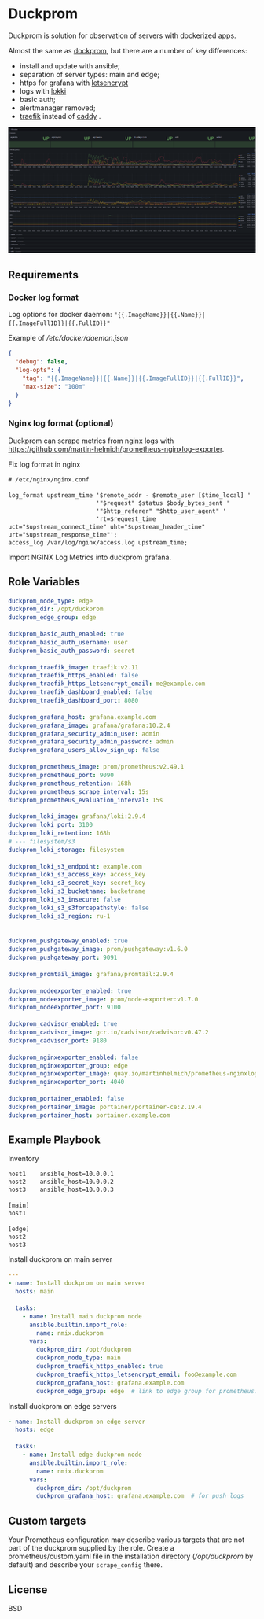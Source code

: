 Duckprom
=========

Duckprom is solution for observation of servers with dockerized apps.

Almost the same as [dockprom](https://github.com/stefanprodan/dockprom), but there are a number of key differences:

* install and update with ansible;
* separation of server types: main and edge;
* https for grafana with [letsencrypt](https://letsencrypt.org/)
* logs with [lokki](https://grafana.com/oss/loki/)
* basic auth;
* alertmanager removed;
* [traefik](https://doc.traefik.io/traefik/) instead of [caddy](https://caddyserver.com/) .

![General Status Dashboard](.misc/dashboard.png)

Requirements
------------

### Docker log format

Log options for docker daemon: `"{{.ImageName}}|{{.Name}}|{{.ImageFullID}}|{{.FullID}}"` 

Example of */etc/docker/daemon.json*

```json
{
  "debug": false,
  "log-opts": {
    "tag": "{{.ImageName}}|{{.Name}}|{{.ImageFullID}}|{{.FullID}}",
    "max-size": "100m"
  }
}
```

### Nginx log format (optional)

Duckprom can scrape metrics from nginx logs with https://github.com/martin-helmich/prometheus-nginxlog-exporter.

Fix log format in nginx

```nginx
# /etc/nginx/nginx.conf

log_format upstream_time '$remote_addr - $remote_user [$time_local] '
                         '"$request" $status $body_bytes_sent '
                         '"$http_referer" "$http_user_agent" '
                         'rt=$request_time uct="$upstream_connect_time" uht="$upstream_header_time" urt="$upstream_response_time"';
access_log /var/log/nginx/access.log upstream_time;
```

Import NGINX Log Metrics into duckprom grafana.

Role Variables
--------------

```yaml
duckprom_node_type: edge
duckprom_dir: /opt/duckprom
duckprom_edge_group: edge

duckprom_basic_auth_enabled: true
duckprom_basic_auth_username: user
duckprom_basic_auth_password: secret

duckprom_traefik_image: traefik:v2.11
duckprom_traefik_https_enabled: false
duckprom_traefik_https_letsencrypt_email: me@example.com
duckprom_traefik_dashboard_enabled: false
duckprom_traefik_dashboard_port: 8080

duckprom_grafana_host: grafana.example.com
duckprom_grafana_image: grafana/grafana:10.2.4
duckprom_grafana_security_admin_user: admin
duckprom_grafana_security_admin_password: admin
duckprom_grafana_users_allow_sign_up: false

duckprom_prometheus_image: prom/prometheus:v2.49.1
duckprom_prometheus_port: 9090
duckprom_prometheus_retention: 168h
duckprom_prometheus_scrape_interval: 15s
duckprom_prometheus_evaluation_interval: 15s

duckprom_loki_image: grafana/loki:2.9.4
duckprom_loki_port: 3100
duckprom_loki_retention: 168h
# --- filesystem/s3
duckprom_loki_storage: filesystem

duckprom_loki_s3_endpoint: example.com
duckprom_loki_s3_access_key: access_key
duckprom_loki_s3_secret_key: secret_key
duckprom_loki_s3_bucketname: backetname
duckprom_loki_s3_insecure: false
duckprom_loki_s3_s3forcepathstyle: false
duckprom_loki_s3_region: ru-1


duckprom_pushgateway_enabled: true
duckprom_pushgateway_image: prom/pushgateway:v1.6.0
duckprom_pushgateway_port: 9091

duckprom_promtail_image: grafana/promtail:2.9.4

duckprom_nodeexporter_enabled: true
duckprom_nodeexporter_image: prom/node-exporter:v1.7.0
duckprom_nodeexporter_port: 9100

duckprom_cadvisor_enabled: true
duckprom_cadvisor_image: gcr.io/cadvisor/cadvisor:v0.47.2
duckprom_cadvisor_port: 9180

duckprom_nginxexporter_enabled: false
duckprom_nginxexporter_group: edge
duckprom_nginxexporter_image: quay.io/martinhelmich/prometheus-nginxlog-exporter:v1.10.0
duckprom_nginxexporter_port: 4040

duckprom_portainer_enabled: false
duckprom_portainer_image: portainer/portainer-ce:2.19.4
duckprom_portainer_host: portainer.example.com
```

Example Playbook
----------------

Inventory

```
host1    ansible_host=10.0.0.1
host2    ansible_host=10.0.0.2
host3    ansible_host=10.0.0.3

[main]
host1

[edge]
host2
host3
```

Install duckprom on main server

```yaml
---
- name: Install duckprom on main server
  hosts: main

  tasks:
    - name: Install main duckprom node
      ansible.builtin.import_role:
        name: nmix.duckprom
      vars:
        duckprom_dir: /opt/duckprom
        duckprom_node_type: main
        duckprom_traefik_https_enabled: true
        duckprom_traefik_https_letsencrypt_email: foo@example.com
        duckprom_grafana_host: grafana.example.com
        duckprom_edge_group: edge  # link to edge group for prometheus.yaml config
```

Install duckprom on edge servers

```yaml
- name: Install duckprom on edge server
  hosts: edge

  tasks:
    - name: Install edge duckprom node
      ansible.builtin.import_role:
        name: nmix.duckprom
      vars:
        duckprom_dir: /opt/duckprom
        duckprom_grafana_host: grafana.example.com  # for push logs
```

Custom targets
--------------

Your Prometheus configuration may describe various targets that are not
part of the duckprom supplied by the role.
Create a prometheus/custom.yaml file in the installation directory
(*/opt/duckprom* by default) and describe your `scrape_config` there.

License
-------

BSD
